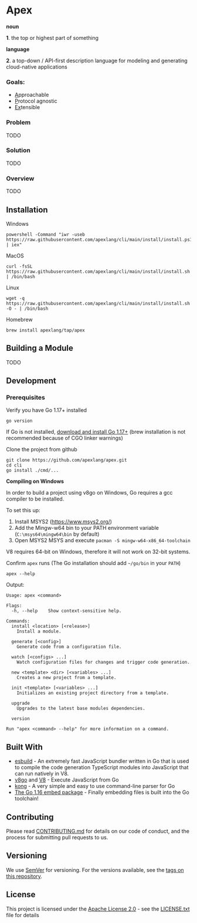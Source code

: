 # Apex

**noun**

**1**. the top or highest part of something

**language**

**2**. a top-down / API-first description language for modeling and generating cloud-native applications

### Goals:

- <ins>A</ins>pproachable
- <ins>P</ins>rotocol agnostic
- <ins>Ex</ins>tensible

### Problem

TODO

### Solution

TODO

### Overview

TODO

## Installation

Windows

```
powershell -Command "iwr -useb https://raw.githubusercontent.com/apexlang/cli/main/install/install.ps1 | iex"
```

MacOS

```
curl -fsSL https://raw.githubusercontent.com/apexlang/cli/main/install/install.sh | /bin/bash
```

Linux

```
wget -q https://raw.githubusercontent.com/apexlang/cli/main/install/install.sh -O - | /bin/bash
```

Homebrew

```
brew install apexlang/tap/apex
```

## Building a Module

TODO

## Development

### Prerequisites

Verify you have Go 1.17+ installed

```shell
go version
```

If Go is not installed, [download and install Go 1.17+](https://golang.org/dl/) (brew installation is not recommended because of CGO linker warnings)

Clone the project from github

```shell
git clone https://github.com/apexlang/apex.git
cd cli
go install ./cmd/...
```

**Compiling on Windows**

In order to build a project using v8go on Windows, Go requires a gcc compiler to be installed.

To set this up:

1. Install MSYS2 (https://www.msys2.org/)
2. Add the Mingw-w64 bin to your PATH environment variable (`C:\msys64\mingw64\bin` by default)
3. Open MSYS2 MSYS and execute `pacman -S mingw-w64-x86_64-toolchain`

V8 requires 64-bit on Windows, therefore it will not work on 32-bit systems.

Confirm `apex` runs (The Go installation should add `~/go/bin` in your `PATH`)

```shell
apex --help
```

Output:

```
Usage: apex <command>

Flags:
  -h, --help    Show context-sensitive help.

Commands:
  install <location> [<release>]
    Install a module.

  generate [<config>]
    Generate code from a configuration file.

  watch [<configs> ...]
    Watch configuration files for changes and trigger code generation.

  new <template> <dir> [<variables> ...]
    Creates a new project from a template.

  init <template> [<variables> ...]
    Initializes an existing project directory from a template.

  upgrade
    Upgrades to the latest base modules dependencies.

  version

Run "apex <command> --help" for more information on a command.
```

## Built With

- [esbuild](https://esbuild.github.io/) - An extremely fast JavaScript bundler written in Go that is used to compile the code generation TypeScript modules into JavaScript that can run natively in V8.
- [v8go](https://github.com/rogchap/v8go) and [V8](https://v8.dev/) - Execute JavaScript from Go
- [kong](https://github.com/alecthomas/kong) - A very simple and easy to use command-line parser for Go
- [The Go 1.16 embed package](https://golang.org/pkg/embed/) - Finally embedding files is built into the Go toolchain!

## Contributing

Please read [CONTRIBUTING.md](https://github.com/apexlang/cli/blob/main/CONTRIBUTING.md) for details on our code of conduct, and the process for submitting pull requests to us.

## Versioning

We use [SemVer](http://semver.org/) for versioning. For the versions available, see the [tags on this repository](https://github.com/apexlang/cli/tags).

## License

This project is licensed under the [Apache License 2.0](https://choosealicense.com/licenses/apache-2.0/) - see the [LICENSE.txt](LICENSE.txt) file for details
